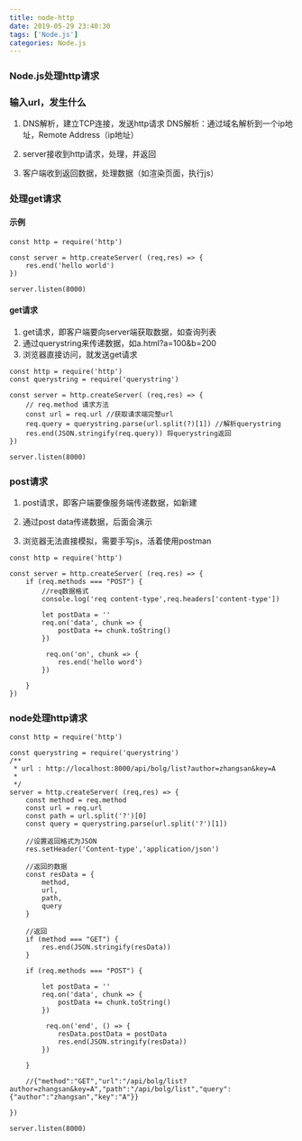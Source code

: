 ```yaml
---
title: node-http
date: 2019-05-29 23:40:30
tags: ['Node.js']
categories: Node.js
---
```


### Node.js处理http请求
<!-- more -->

### 输入url，发生什么
1. DNS解析，建立TCP连接，发送http请求
DNS解析：通过域名解析到一个ip地址，Remote Address（ip地址）

2. server接收到http请求，处理，并返回

3. 客户端收到返回数据，处理数据（如渲染页面，执行js）

### 处理get请求
#### 示例
```
const http = require('http')

const server = http.createServer( (req,res) => {
    res.end('hello world')
})

server.listen(8000)
```

#### get请求
1. get请求，即客户端要向server端获取数据，如查询列表
2. 通过querystring来传递数据，如a.html?a=100&b=200
3. 浏览器直接访问，就发送get请求 
```
const http = require('http')
const querystring = require('querystring')

const server = http.createServer( (req,res) => {
    // req.method 请求方法
    const url = req.url //获取请求端完整url
    req.query = querystring.parse(url.split(?)[1]) //解析querystring
    res.end(JSON.stringify(req.query)) 将querystring返回
})

server.listen(8000)
```

### post请求
1. post请求，即客户端要像服务端传递数据，如新建

2. 通过post data传递数据，后面会演示

3. 浏览器无法直接模拟，需要手写js，活着使用postman
```
const http = require('http')

const server = http.createServer( (req.res) => {
    if (req.methods === "POST") {
        //req数据格式
        console.log('req content-type',req.headers['content-type'])

        let postData = ''
        req.on('data', chunk => {
            postData += chunk.toString()
        })

         req.on('on', chunk => {
            res.end('hello word')
        })

    }
})
```

### node处理http请求
```
const http = require('http')

const querystring = require('querystring')
/**
 * url : http://localhost:8000/api/bolg/list?author=zhangsan&key=A
 *
 */
server = http.createServer( (req,res) => {
    const method = req.method
    const url = req.url
    const path = url.split('?')[0]
    const query = querystring.parse(url.split('?')[1])

    //设置返回格式为JSON
    res.setHeader('Content-type','application/json')

    //返回的数据
    const resData = {
        method,
        url,
        path,
        query
    }

    //返回
    if (method === "GET") {
        res.end(JSON.stringify(resData))
    }

    if (req.methods === "POST") {

        let postData = ''
        req.on('data', chunk => {
            postData += chunk.toString()
        })

         req.on('end', () => {
            resData.postData = postData
            res.end(JSON.stringify(resData))
        })

    }
    
    //{"method":"GET","url":"/api/bolg/list?author=zhangsan&key=A","path":"/api/bolg/list","query":{"author":"zhangsan","key":"A"}}

})

server.listen(8000)

```
